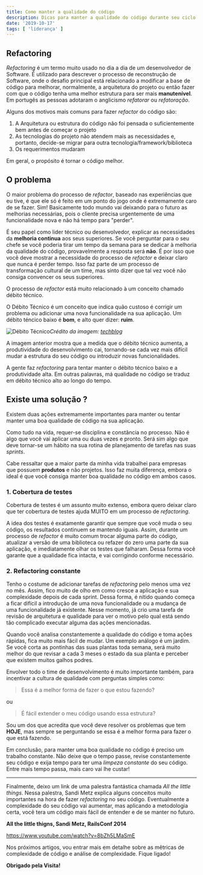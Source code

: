 ```yaml
---
title: Como manter a qualidade do código
description: Dicas para manter a qualidade do código durante seu ciclo de vida
date: '2019-10-17'
tags: [ 'liderança' ]
---
```


## Refactoring

*Refactoring* é um termo muito usado no dia a dia de um desenvolvedor de Software. É utilizado para descrever o processo de reconstrução de Software, onde o desafio principal está relacionado a modificar a base de código para melhorar, normalmente, a arquitetura do projeto ou então fazer com que o código tenha uma melhor estrutura para ser mais **manutenível**. Em portugês as pessoas adotaram o anglicismo *refatorar* ou *refatoração*.

Alguns dos motivos mais comuns para fazer *refactor* do código são:

1. A Arquitetura ou estrutura do código não foi pensada o suficientemente bem antes de começar o projeto
2. As tecnologias do projeto não atendem mais as necessidades e, portanto, decide-se migrar para outra tecnologia/framework/biblioteca
3. Os requerimentos mudaram

Em geral, o propósito é tornar o código melhor.

## O problema

O maior problema do processo de *refactor*, baseado nas experiências que eu tive, é que ele só é feito em um ponto do jogo onde é extremamente caro de se fazer. Sim! Basicamente todo mundo vai deixando para o futuro as melhorias necessárias, pois o cliente precisa urgentemente de uma funcionalidade nova e não há tempo para "perder".

É seu papel como lider técnico ou desenvolvedor, explicar as necessidades da **melhoria continua** aos seus superiores. Se você perguntar para o seu chefe se você poderia tirar um tempo da semana para se dedicar à melhoria da qualidade do código, provavelmente a resposta será **não**. É por isso que você deve mostrar a necessidade do processo de *refactor* e deixar claro que nunca é perder tempo. Isso faz parte de um processo de transformação cultural de um time, mas sinto dizer que tal vez você não consiga convencer os seus superiores.

O processo de *refactor* está muito relacionado à um conceito chamado débito técnico.

O Débito Técnico é um conceito que indica quão custoso é corrigir um problema ou adicionar uma nova funcionalidade na sua aplicação. Um débito téncico baixo é **bom**, e alto quer dizer: **ruim**.

![Débito Técnico](/assets/technical_debt.png)*Crédito da imagem: [techblog](http://techblog.kuka-atx.com/index.php/2017/03/08/its-never-too-early-to-do-the-right-thing/)*

A imagem anterior mostra que a medida que o débito técnico aumenta, a produtividade do desenvolvimento cai, tornando-se cada vez mais difícil mudar a estrutura do seu código ou introduzir novas funcionalidades.

A gente faz *refactoring* para tentar manter o débito técnico baixo e a produtividade alta. Em outras palavras, má qualidade no código se traduz em débito técnico alto ao longo do tempo.

## Existe uma solução ?

Existem duas ações extremamente importantes para manter ou tentar manter uma boa qualidade de código na sua aplicação.

Como tudo na vida, requer-se disciplina e constância no processo. Não é algo que você vai aplicar uma ou duas vezes e pronto. Será sim algo que deve tornar-se um hábito na sua rotina de planejamento de tarefas nas suas *sprints*.

Cabe ressaltar que a maior parte da minha vida trabalhei para empresas que possuem **produtos** e não projetos. Isso faz muita diferença, embora o ideal é que você consiga manter boa qualidade no código em ambos casos.

### 1. Cobertura de testes

Cobertura de testes é um assunto muito extenso, embora quero deixar claro que ter cobertura de testes ajuda MUITO em um processo de *refactoring*.

A idea dos testes é exatamente garantir que sempre que você muda o seu código, os resultados continuem se mantendo iguais. Assim, durante um processo de *refactor* é muito comum trocar alguma parte do código, atualizar a versão de uma biblioteca ou refazer do zero uma parte da sua aplicação, e imediatamente olhar os testes que falharam. Dessa forma você garante que a qualidade fica intacta, e vai corrigindo conforme necessário.

### 2. Refactoring constante

Tenho o costume de adicionar tarefas de *refactoring* pelo menos uma vez no mês. Assim, fico muito de olho em como cresce a aplicação e sua complexidade depois de cada sprint. Dessa forma, é nítido quando começa a ficar difícil a introdução de uma nova funcionalidade ou a mudança de uma funcionalidade já existente. Nesse momento, já crio uma tarefa de revisão de arquitetura e qualidade para ver o motivo pelo qual está sendo tão complicado executar alguma das ações mencionadas.

Quando você analisa constantemente a qualidade do código e toma ações rápidas, fica muito mais fácil de mudar. Um exemplo análogo é um jardim. Se você corta as pontinhas das suas plantas toda semana, será muito melhor do que revisar a cada 3 meses o estado da sua planta e perceber que existem muitos galhos podres.

Envolver todo o time de desenvolvimento é muito importante também, para incentivar a cultura de qualidade com perguntas simples como:

> Essa é a melhor forma de fazer o que estou fazendo?

ou

> É fácil extender o meu código usando essa estrutura?

Sou um dos que acredita que você deve resolver os problemas que tem **HOJE**, mas sempre se perguntando se essa é a melhor forma para fazer o que está fazendo.

Em conclusão, para manter uma boa qualidade no código é preciso um trabalho constante. Não deixe que o tempo passe, revise constantemente seu código e exija tempo para ter uma *limpeza constante* do seu código. Entre mais tempo passa, mais caro vai lhe custar!

---------

Finalmente, deixo um link de uma palestra fantástica chamada *All the little things*. Nessa palestra, Sandi Metz explica alguns conceitos muito importantes na hora de fazer *refactoring* no seu código. Eventualmente a complexidade do seu código vai aumentar, mas aplicando a metodologia certa, você tera um código mais fácil de entender e de se manter no futuro.

**All the little thigns, Sandi Metz, RailsConf 2014**

https://www.youtube.com/watch?v=8bZh5LMaSmE

Nos próximos artigos, vou entrar mais em detalhe sobre as mêtricas de complexidade de código e análise de complexidade. Fique ligado!

**Obrigado pela Visita!**
